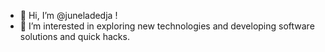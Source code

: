 - 👋 Hi, I’m @juneladedja !
- 👀 I’m interested in exploring new technologies and developing software solutions and quick hacks.

<!---
juneladedja/juneladedja is a ✨ special ✨ repository because its `README.md` (this file) appears on your GitHub profile.
You can click the Preview link to take a look at your changes.
--->
